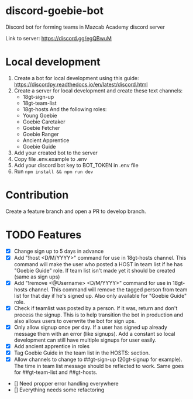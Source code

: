 
#  discord-goebie-bot

Discord bot for forming teams in Mazcab Academy discord server

  

Link to server: https://discord.gg/egQBwuM

# Local development
1. Create a bot for local development using this guide: https://discordpy.readthedocs.io/en/latest/discord.html
2. Create a server for local development and create these text channels:
	* 18gt-sign-up
	* 18gt-team-list
	* 18gt-hosts
And the following roles:
	* Young Goebie
	* Goebie Caretaker
	* Goebie Fetcher
	* Goebie Ranger
	* Ancient Apprentice
	* Goebie Guide
3. Add your created bot to the server
4. Copy file .env.example to .env
5. Add your discord bot key to BOT_TOKEN in .env file
6. Run `npm install && npm run dev`
# Contribution
Create a feature branch and open a PR to develop branch.
# TODO Features
- [x] Change sign up to 5 days in advance
- [x] Add "!host <D/M/YYYY>" command for use in 18gt-hosts channel. This command will make the user who posted a HOST in team list if he has "Goebie Guide" role. If team list isn't made yet it should be created (same as sign ups)
- [x] Add "!remove <@Username> <D/M/YYYY>"  command for use in 18gt-hosts channel. This command will remove the tagged person from team list for that day if he's signed up. Also only available for "Goebie Guide" role.
- [x] Check if teamlist was posted by a person. If it was, return and don't process the signup. This is to help transition the bot in production and also allows users to overwrite the bot for sign ups.
- [x] Only allow signup once per day. If a user has signed up already message them with an error (like signups). Add a constant so local development can still have multiple signups for user easily.
- [x] Add ancient apprentice in roles
- [x] Tag Goebie Guide in the team list in the HOSTS: section.
- [x] Allow channels to change to ##gt-sign-up (20gt-signup for example). The time in team list message should be reflected to work. Same goes for ##gt-team-list and ##gt-hosts.
- [] Need propper error handling everywhere
- [] Everything needs some refactoring
